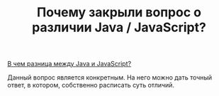 ﻿---
title: "Почему закрыли вопрос о различии Java / JavaScript?"
se.owner.user_id: 440339
se.owner.display_name: "guesst roll"
se.owner.link: "https://ru.meta.stackoverflow.com/users/440339/guesst-roll"
se.link: "https://ru.meta.stackoverflow.com/questions/11502/%d0%9f%d0%be%d1%87%d0%b5%d0%bc%d1%83-%d0%b7%d0%b0%d0%ba%d1%80%d1%8b%d0%bb%d0%b8-%d0%b2%d0%be%d0%bf%d1%80%d0%be%d1%81-%d0%be-%d1%80%d0%b0%d0%b7%d0%bb%d0%b8%d1%87%d0%b8%d0%b8-java-javascript"
se.question_id: 11502
se.post_type: question
---
<p><a href="https://ru.stackoverflow.com/questions/1273480/%d0%92-%d1%87%d0%b5%d0%bc-%d1%80%d0%b0%d0%b7%d0%bd%d0%b8%d1%86%d0%b0-%d0%bc%d0%b5%d0%b6%d0%b4%d1%83-java-%d0%b8-javascript">В чем разница между Java и JavaScript?</a></p>
<p>Данный вопрос является конкретным. На него можно дать точный ответ, в котором, собственно расписать суть отличий.</p>
